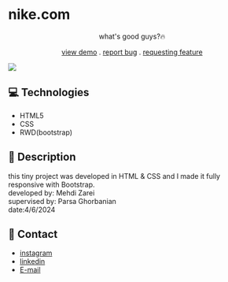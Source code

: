 # nike.com
<p align="center"> what's good guys?🔥</p>
<p align="center">
<a href="https://mehdi-zaree.github.io/Nike-RWD/"target="_blank"> view demo</a> .
<a href="https://github.com/Mehdi-Zaree/Nike-RWD/issues">report bug</a> .
<a href="https://github.com/Mehdi-Zaree/Nike-RWD/issues">requesting feature</a></p>
<img src="https://github.com/Mehdi-Zaree/Nike-RWD/assets/155577064/cc6ec0cd-10f1-435e-820e-1fb3b6185e9c"></img>



</p>

## :computer: Technologies 
- HTML5
- CSS
- RWD(bootstrap)
## :page_facing_up: Description
this tiny project was developed in HTML & CSS and I made it fully responsive with Bootstrap.</br>
developed by: Mehdi Zarei</br>
supervised by: Parsa Ghorbanian</br>
date:4/6/2024
## :iphone: Contact
- [instagram](https://instagram.com/mehdi_zarei-web)
- [linkedin](https://linkedin.com/in/mehdi-zri)
- [E-mail](mahdizarei22019@gmail.com)

 

